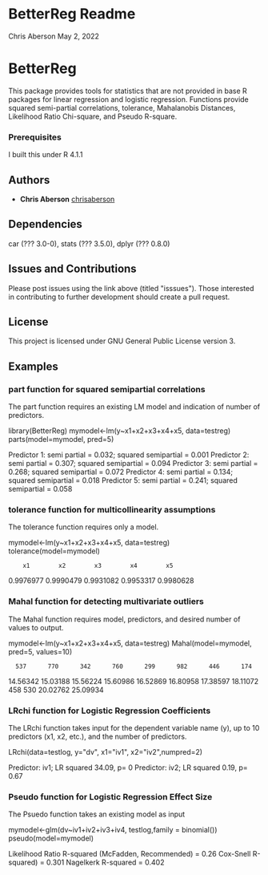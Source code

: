 # BetterReg Readme

Chris Aberson May 2, 2022

# BetterReg  

This package provides tools for statistics that are not provided in base
R packages for linear regression and logistic regression. Functions
provide squared semi-partial correlations, tolerance, Mahalanobis
Distances, Likelihood Ratio Chi-square, and Pseudo R-square. 

### Prerequisites  

I built this under R 4.1.1

## Authors  

-   **Chris Aberson** [chrisaberson](https://github.com/chrisaberson)

## Dependencies  

car (??? 3.0-0), stats (??? 3.5.0), dplyr (??? 0.8.0)

## Issues and Contributions  

Please post issues using the link above (titled "isssues"). Those interested in contributing to further development should create a pull request. 

## License  

This project is licensed under GNU General Public License version 3.

## Examples  

### part function for squared semipartial correlations  

The part function requires an existing LM model and indication of number of predictors.

library(BetterReg)
mymodel<-lm(y~x1+x2+x3+x4+x5, data=testreg)
parts(model=mymodel, pred=5)

 Predictor 1: semi partial = 0.032; squared semipartial = 0.001
 Predictor 2: semi partial = 0.307; squared semipartial = 0.094
 Predictor 3: semi partial = 0.268; squared semipartial = 0.072
 Predictor 4: semi partial = 0.134; squared semipartial = 0.018
 Predictor 5: semi partial = 0.241; squared semipartial = 0.058

### tolerance function for multicollinearity assumptions  

The tolerance function requires only a model.

mymodel<-lm(y~x1+x2+x3+x4+x5, data=testreg)
tolerance(model=mymodel)

        x1        x2        x3        x4        x5 
 0.9976977 0.9990479 0.9931082 0.9953317 0.9980628


### Mahal function for detecting multivariate outliers  

The Mahal function requires model, predictors, and desired number of values to output.

mymodel<-lm(y~x1+x2+x3+x4+x5, data=testreg)
Mahal(model=mymodel, pred=5, values=10)

      537      770      342      760      299      982      446      174 
 14.56342 15.03188 15.56224 15.60986 16.52869 16.80958 17.38597 18.11072 
      458      530 
 20.02762 25.09934


### LRchi function for Logistic Regression Coefficients  

The LRchi function takes input for the dependent variable name (y), up to 10 predictors (x1, x2, etc.), and the number of predictors.

LRchi(data=testlog, y="dv", x1="iv1", x2="iv2",numpred=2)

Predictor: iv1; LR squared 34.09, p= 0
Predictor: iv2; LR squared 0.19, p= 0.67

### Pseudo function for Logistic Regression Effect Size  

The Psuedo function takes an existing model as input

mymodel<-glm(dv~iv1+iv2+iv3+iv4, testlog,family = binomial())
pseudo(model=mymodel)

Likelihood Ratio R-squared (McFadden, Recommended) = 0.26
Cox-Snell R-squared) = 0.301
Nagelkerk R-squared  = 0.402
